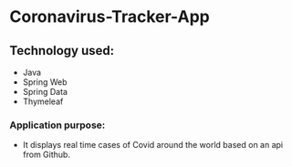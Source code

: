 # Coronavirus-Tracker-App

## Technology used:

- Java
- Spring Web
- Spring Data
- Thymeleaf

### Application purpose: 

- It displays real time cases of Covid around the world based on an api from Github.
